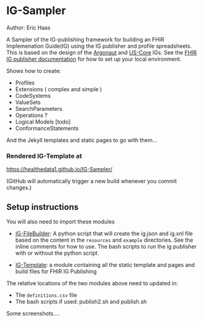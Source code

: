 # IG-Sampler  
Author:  Eric Haas

A Sampler of the IG-publishing framework for building an FHIR Implemenation Guide(IG) using the IG publisher and profile spreadsheets.  This is based on the design of the [Argonaut](http://www.fhir.org/guides/argonaut/r2/) and [US-Core](http://hl7.org/fhir/us/core/) IGs.    See the [FHIR IG publisher documentation](http://wiki.hl7.org/index.php?title=IG_Publisher_Documentation)  for how to set up your local environment.

Shows how to create:

- Profiles
- Extensions ( complex and simple )
- CodeSystems
- ValueSets
- SearchParameters
- Operations ?
- Logical Models [todo]
- ConformanceStatements

And the Jekyll templates and static pages to go with them...



### Rendered IG-Template at

https://healthedata1.github.io/IG-Sampler/

(GitHub will automatically trigger a new build whenever you commit changes.)


## Setup instructions

You will also need to import these modules

- [IG-FileBuilder](https://github.com/Healthedata1/FHIR-IGPub-filebuilder): A python script that will create the ig.json and ig.xnl file based on the content in the `resources` and `example` directories.  See the inline comments for how to use.  The bash scripts to run the ig publisher with or without the python script.

- [IG-Template](https://github.com/Healthedata1/IG-Template): a module containing all the static template and pages and build files for FHIR IG Publishing

The relative locations of the two modules above need to updated in:
- The `definitions.csv` file
- The bash scripts if used:  publish2.sh and publish.sh


Some screenshots....
